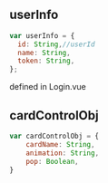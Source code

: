 ## userInfo

```js
var userInfo = {
  id: String,//userId
  name: String,
  token: String,
};
```

defined in Login.vue

## cardControlObj

```js
var cardControlObj = {
    cardName: String,
    animation: String,
    pop: Boolean,    
}
```

